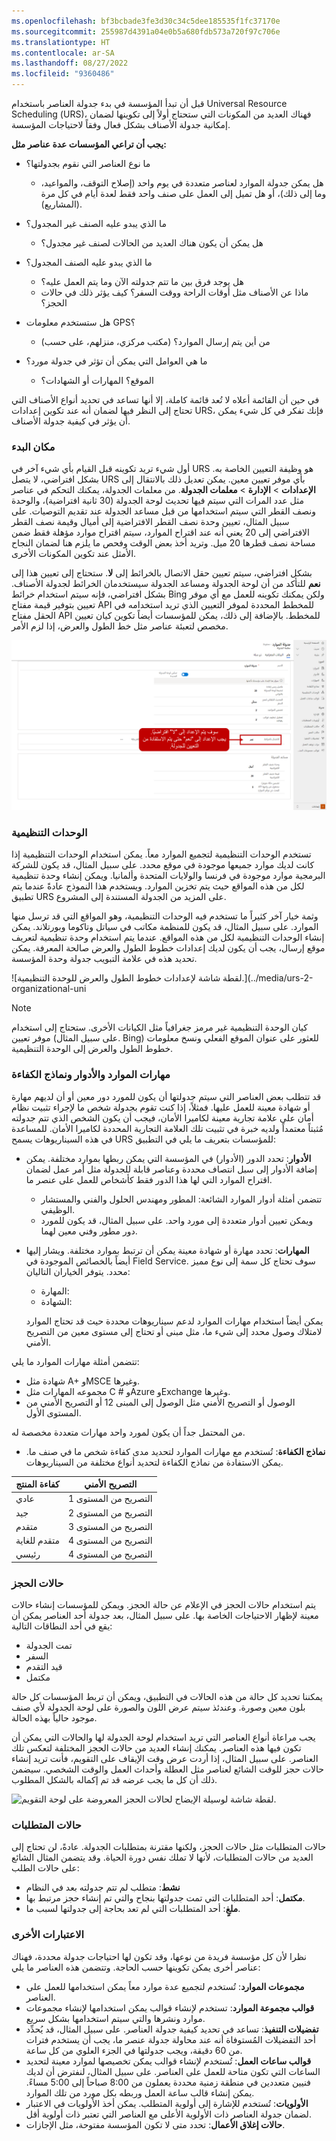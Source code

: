 ```yaml
---
ms.openlocfilehash: bf3bcbade3fe3d30c34c5dee185535f1fc37170e
ms.sourcegitcommit: 255987d4391a04e0b5a680fdb573a720f97c706e
ms.translationtype: HT
ms.contentlocale: ar-SA
ms.lasthandoff: 08/27/2022
ms.locfileid: "9360486"
---
```

قبل أن تبدأ المؤسسة في بدء جدولة العناصر باستخدام Universal Resource Scheduling (‏URS)، فهناك العديد من المكونات التي ستحتاج أولاً إلى تكوينها لضمان إمكانية جدولة الأصناف بشكل فعال وفقاً لاحتياجات المؤسسة.

**يجب أن تراعي المؤسسات عدة عناصر مثل:**

-   ما نوع العناصر التي نقوم بجدولتها؟
    -   هل يمكن جدولة الموارد لعناصر متعددة في يوم واحد (إصلاح التوقف، والمواعيد، وما إلى ذلك)، أو هل تميل إلى العمل على صنف واحد فقط لعدة أيام في كل مرة (المشاريع).

-   ما الذي يبدو عليه الصنف غير المجدول؟
    -   هل يمكن أن يكون هناك العديد من الحالات لصنف غير مجدول؟
-   ما الذي يبدو عليه الصنف المجدول؟
    -   هل يوجد فرق بين ما تتم جدولته الآن وما يتم العمل عليه؟
    -   ماذا عن الأصناف مثل أوقات الراحة ووقت السفر؟ كيف يؤثر ذلك في حالات الحجز؟
-   هل ستستخدم معلومات GPS؟
    -   من أين يتم إرسال الموارد؟ (مكتب مركزي، منزلهم، على حسب)
-   ما هي العوامل التي يمكن أن تؤثر في جدولة مورد؟
    -   الموقع؟ المهارات أو الشهادات؟

في حين أن القائمة أعلاه لا تُعد قائمة كاملة، إلا أنها تساعد في تحديد أنواع الأصناف التي تحتاج إلى النظر فيها لضمان أنه عند تكوين إعدادات URS، فإنك تفكر في كل شيء يمكن أن يؤثر في كيفية جدولة الأصناف.

### <a name="where-to-begin"></a>مكان البدء

أول شيء تريد تكوينه قبل القيام بأي شيء آخر في URS هو وظيفة التعيين الخاصة به. بشكل افتراضي، لا يتصل URS بأي موفر تعيين معين. يمكن تعديل ذلك بالانتقال إلى **الإعدادات** \> **الإدارة** \> **معلمات الجدولة**. من معلمات الجدولة، يمكنك التحكم في عناصر مثل عدد المرات التي سيتم فيها تحديث لوحة الجدولة (30 ثانية افتراضية)، والوحدة ونصف القطر التي سيتم استخدامها من قبل مساعد الجدولة عند تقديم التوصيات. على سبيل المثال، تعيين وحدة نصف القطر الافتراضية إلى أميال وقيمة نصف القطر الافتراضي إلى 20 يعني أنه عند اقتراح الموارد، سيتم اقتراح موارد مؤهلة فقط ضمن مساحة نصف قطرها 20 ميل. وتريد أخذ بعض الوقت وفحص ما يلزم هنا لضمان النجاح الأمثل عند تكوين المكونات الأخرى.

بشكل افتراضي، سيتم تعيين حقل الاتصال بالخرائط إلى **لا**. ستحتاج إلى تعيين هذا إلى **نعم** للتأكد من أن لوحة الجدولة ومساعد الجدولة سيستخدمان الخرائط لجدولة الأصناف. بشكل افتراضي، فإنه سيتم استخدام خرائط Bing ولكن يمكنك تكوينه للعمل مع أي موفر تعيين بتوفير قيمة مفتاح API للمخطط المحددة لموفر التعيين الذي تريد استخدامه في الحقل مفتاح API للمخطط. بالإضافة إلى ذلك، يمكن للمؤسسات أيضاً تكوين كيان تعيين مخصص لتعبئة عناصر مثل خط الطول والعرض، إذا لزم الأمر.


![لقطة شاشة للاتصال بالخرائط مُشار إليها بنعم.](../media/urs-2-connect-maps.png)

### <a name="organizational-units"></a>الوحدات التنظيمية

تستخدم الوحدات التنظيمية لتجميع الموارد معاً. يمكن استخدام الوحدات التنظيمية إذا كانت لديك موارد جميعها موجودة في موقع محدد. على سبيل المثال، قد يكون للشركة البرمجية موارد موجودة في فرنسا والولايات المتحدة وألمانيا. ويمكن إنشاء وحدة تنظيمية لكل من هذه المواقع حيث يتم تخزين الموارد. ويستخدم هذا النموذج عادةً عندما يتم تطبيق URS على المزيد من الجدولة المستندة إلى المشروع.

وثمة خيار آخر كثيراً ما تستخدم فيه الوحدات التنظيمية، وهو المواقع التي قد ترسل منها الموارد. على سبيل المثال، قد يكون للمنظمة مكاتب في سياتل وتاكوما وبورتلاند.
يمكن إنشاء الوحدات التنظيمية لكل من هذه المواقع. عندما يتم استخدام وحدة تنظيمية لتعريف موقع إرسال، يجب أن يكون لديك إعدادات خطوط الطول والعرض صالحة المعرفة. يمكن تحديد هذه في علامة التبويب جدولة وحدة المؤسسة.

![لقطة شاشة لإعدادات خطوط الطول والعرض للوحدة التنظيمية.](../media/urs-2-organizational-uni
> [!NOTE] 
> كيان الوحدة التنظيمية غير مرمز جغرافياً مثل الكيانات الأخرى. ستحتاج إلى استخدام موفر تعيين (على سبيل المثال. Bing) للعثور على عنوان الموقع الفعلي ونسخ معلومات خطوط الطول والعرض إلى الوحدة التنظيمية.

### <a name="resource-skills-roles-and-proficiency-models"></a>مهارات الموارد والأدوار ونماذج الكفاءة

قد تتطلب بعض العناصر التي سيتم جدولتها أن يكون للمورد دور معين أو أن لديهم مهارة أو شهادة معينة للعمل عليها. فمثلاً، إذا كنت تقوم بجدولة شخص ما لإجراء تثبيت نظام أمان على علامة تجارية معينة لكاميرا الأمان، فيجب أن يكون الشخص الذي تتم جدولته مُثبتاً معتمداً ولديه خبرة في تثبيت تلك العلامة التجارية المحددة لكاميرا الأمان. للمساعدة في هذه السيناريوهات يسمح URS للمؤسسات بتعريف ما يلي في التطبيق:

-   **الأدوار**: تحدد الدور (الأدوار) في المؤسسة التي يمكن ربطها بموارد مختلفة. يمكن إضافة الأدوار إلى سبل انتصاف محددة وعناصر قابلة للجدولة مثل أمر عمل لضمان اقتراح الموارد التي لها هذا الدور فقط كأشخاص للعمل على عنصر ما.
    -   تتضمن أمثلة أدوار الموارد الشائعة: المطور ومهندس الحلول والفني والمستشار الوظيفي.
    -   ويمكن تعيين أدوار متعددة إلى مورد واحد. على سبيل المثال، قد يكون للمورد دور مطور وفني معين لهما.

-   **المهارات**: تحدد مهارة أو شهادة معينة يمكن أن ترتبط بموارد مختلفة. ويشار إليها أيضاً بالخصائص الموجودة في Field Service. سوف تحتاج كل سمة إلى نوع مميز محدد. يتوفر الخياران التاليان:
    -   المهارة:
    -   الشهادة: 

    يمكن أيضاً استخدام مهارات الموارد لدعم سيناريوهات محددة حيث قد تحتاج الموارد لامتلاك وصول محدد إلى شيء ما، مثل مبنى أو تحتاج إلى مستوى معين من التصريح الأمني.

تتضمن أمثلة مهارات الموارد ما يلي:

-   شهادة مثل A+ وMSCE وغيرها.
-   مجموعه المهارات مثل C \# وAzure وExchange وغيرها.
-   الوصول أو التصريح الأمني مثل الوصول إلى المبنى 12 أو التصريح الأمني من المستوى الأول.

من المحتمل جداً أن يكون لمورد واحد مهارات متعددة مخصصة له.

-   **نماذج الكفاءة**: تُستخدم مع مهارات الموارد لتحديد مدى كفاءة شخص ما في صنف ما. يمكن الاستفادة من نماذج الكفاءة لتحديد أنواع مختلفة من السيناريوهات.

  |كفاءة المنتج  | التصريح الأمني  |
  --------------------- |-------------------- |
  |عادي             | التصريح من المستوى 1   |
  |جيد                 | التصريح من المستوى 2   |
  |متقدم              | التصريح من المستوى 3   |
  |متقدم للغاية       | التصريح من المستوى 4   |
  |رئيسي               | التصريح من المستوى 4   |

### <a name="booking-statuses"></a>حالات الحجز

يتم استخدام حالات الحجز في الإعلام عن حالة الحجز. ويمكن للمؤسسات إنشاء حالات معينة لإظهار الاحتياجات الخاصة بها. على سبيل المثال، بعد جدولة أحد العناصر يمكن أن يقع في أحد النطاقات التالية:

-   تمت الجدولة
-   السفر
-   ‏‏قيد التقدم
-   مكتمل

يمكننا تحديد كل حالة من هذه الحالات في التطبيق، ويمكن أن تربط المؤسسات كل حالة بلون معين وصورة. وعندئذ سيتم عرض اللون والصورة على لوحة الجدولة لأي صنف موجود حالياً بهذه الحالة.

يجب مراعاة أنواع العناصر التي تريد استخدام لوحة الجدولة لها والحالات التي يمكن أن تكون فيها هذه العناصر. يمكنك إنشاء العديد من حالات الحجز المختلفة لتعكس تلك العناصر. على سبيل المثال، إذا أردت عرض وقت الإيقاف على التقويم، فأنت تريد إنشاء حالات حجز للوقت الشائع لعناصر مثل العطلة وأحداث العمل والوقت الشخصي. سيضمن ذلك أن كل ما يجب عرضه قد تم إكماله بالشكل المطلوب.


![لقطة شاشة لوسيلة الإيضاح لحالات الحجز المعروضة على لوحة التقويم.](../media/urs-2-booking-statuses.png)

### <a name="requirement-statuses"></a>حالات المتطلبات

حالات المتطلبات مثل حالات الحجز، ولكنها مقترنة بمتطلبات الجدولة. عادةً، لن تحتاج إلى العديد من حالات المتطلبات، لأنها لا تملك نفس دورة الحياة. وقد يتضمن المثال الشائع على حالات الطلب:

-   **نشط**: متطلب لم تتم جدولته بعد في النظام
-   **مكتمل**: أحد المتطلبات التي تمت جدولتها بنجاح والتي تم إنشاء حجز مرتبط بها.
-   **ملغٍ**: أحد المتطلبات التي لم تعد بحاجة إلى جدولتها لسبب ما.

### <a name="other-considerations"></a>الاعتبارات الأخرى

نظرا لأن كل مؤسسة فريدة من نوعها، وقد تكون لها احتياجات جدولة محددة، فهناك عناصر أخرى يمكن تكوينها حسب الحاجة. وتتضمن هذه العناصر ما يلي:

-   **مجموعات الموارد**: تُستخدم لتجميع عدة موارد معاً يمكن استخدامها للعمل على العناصر.
-   **قوالب مجموعة الموارد**: تستخدم لإنشاء قوالب يمكن استخدامها لإنشاء مجموعات موارد ونشرها والتي سيتم استخدامها بشكل سريع.
-   **تفضيلات التنفيذ**: تساعد في تحديد كيفية جدولة العناصر. على سبيل المثال، قد يُحدِّد أحد التفضيلات المُستوفاة أنه عند محاولة جدولة عنصر ما، يجب أن يستخدم فترات من 60 دقيقة، ويجب جدولتها في الجزء العلوي من كل ساعة.
-   **قوالب ساعات العمل**: تُستخدم لإنشاء قوالب يمكن تخصيصها لموارد معينة لتحديد الساعات التي تكون متاحة للعمل على العناصر. على سبيل المثال، لنفترض أن لديك فنيين متعددين في منطقة زمنية محددة يعملون من 8:00 صباحاً إلى 5:00 مساءً. يمكن إنشاء قالب ساعة العمل وربطه بكل مورد من تلك الموارد.
-   **الأولويات**: تُستخدم للإشارة إلى أولوية المتطلب. يمكن أخذ الأولويات في الاعتبار لضمان جدولة العناصر ذات الأولوية الأعلى مع العناصر التي تعتبر ذات أولوية أقل.
-   **حالات إغلاق الأعمال**: تحدد متى لا تكون المؤسسة مفتوحة، مثل الإجازات.
